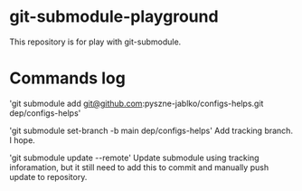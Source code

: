 # git-submodule-playground

This repository is for play with git-submodule.

# Commands log

'git submodule add git@github.com:pyszne-jablko/configs-helps.git dep/configs-helps'

'git submodule set-branch -b main dep/configs-helps' Add tracking branch. I hope.

'git submodule update --remote' Update submodule using tracking inforamation, but it still need to add this to commit and manually push update to repository.

